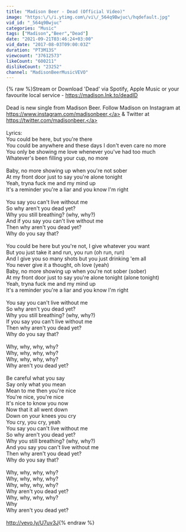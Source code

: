 ```yaml
---
title: "Madison Beer - Dead (Official Video)"
image: "https:\/\/i.ytimg.com\/vi\/_564q9Bwjuc\/hqdefault.jpg"
vid_id: "_564q9Bwjuc"
categories: "Music"
tags: ["Madison","Beer","Dead"]
date: "2021-09-21T03:46:24+03:00"
vid_date: "2017-08-03T09:00:03Z"
duration: "PT3M13S"
viewcount: "37612573"
likeCount: "600211"
dislikeCount: "23252"
channel: "MadisonBeerMusicVEVO"
---
```

{% raw %}Stream or Download 'Dead' via Spotify, Apple Music or your favourite local service - <a rel="nofollow" target="blank" href="https://madison.lnk.to/deadID">https://madison.lnk.to/deadID</a><br /><br />Dead is new single from Madison Beer. Follow Madison on Instagram at <a rel="nofollow" target="blank" href="https://www.instagram.com/madisonbeer,">https://www.instagram.com/madisonbeer,</a> &amp; Twitter at <a rel="nofollow" target="blank" href="https://twitter.com/madisonbeer.">https://twitter.com/madisonbeer.</a><br /><br />Lyrics:<br />You could be here, but you're there<br />You could be anywhere and these days I don't even care no more<br />You only be showing me love whenever you've had too much<br />Whatever's been filling your cup, no more<br /><br />Baby, no more showing up when you're not sober<br />At my front door just to say you're alone tonight<br />Yeah, tryna fuck me and my mind up<br />It's a reminder you're a liar and you know I'm right<br /><br />You say you can't live without me<br />So why aren't you dead yet?<br />Why you still breathing? (why, why?)<br />And if you say you can't live without me<br />Then why aren't you dead yet?<br />Why do you say that?<br /><br />You could be here but you're not, I give whatever you want<br />But you just take it and run, you run (oh run, run)<br />And I give you so many shots but you just drinking 'em all<br />You never give it a thought, oh love (yeah)<br />Baby, no more showing up when you're not sober (sober)<br />At my front door just to say you're alone tonight (alone tonight)<br />Yeah, tryna fuck me and my mind up<br />It's a reminder you're a liar and you know I'm right<br /><br />You say you can't live without me<br />So why aren't you dead yet?<br />Why you still breathing? (why, why?)<br />If you say you can't live without me<br />Then why aren't you dead yet?<br />Why do you say that?<br /><br />Why, why, why, why?<br />Why, why, why, why?<br />Why, why, why, why?<br />Why aren't you dead yet?<br /><br />Be careful what you say<br />Say only what you mean<br />Mean to me then you're nice<br />You're nice, you're nice<br />It's nice to know you now<br />Now that it all went down<br />Down on your knees you cry<br />You cry, you cry, yeah<br />You say you can't live without me<br />So why aren't you dead yet?<br />Why you still breathing? (why, why?)<br />And you say you can't live without me<br />Then why aren't you dead yet?<br />Why do you say that?<br /><br />Why, why, why, why?<br />Why, why, why, why?<br />Why, why, why, why?<br />Why aren't you dead yet?<br />Why, why, why, why?<br />Why<br />Why aren't you dead yet?<br /><br /><a rel="nofollow" target="blank" href="http://vevo.ly/U7uv3J">http://vevo.ly/U7uv3J</a>{% endraw %}
